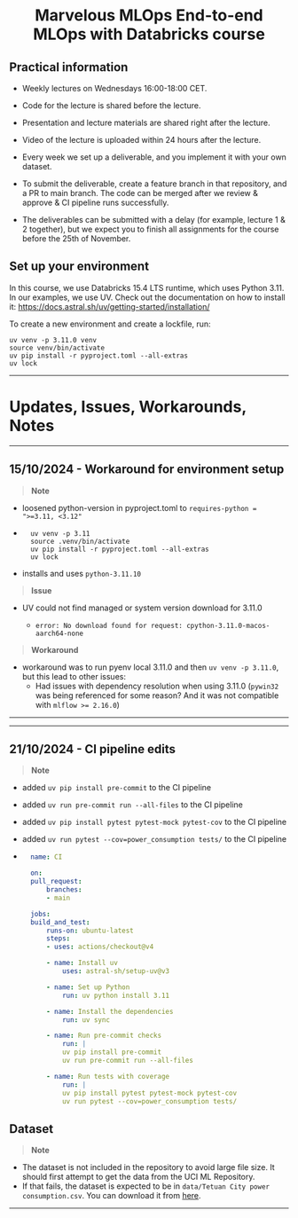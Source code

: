 <h1 align="center">
Marvelous MLOps End-to-end MLOps with Databricks course

## Practical information
- Weekly lectures on Wednesdays 16:00-18:00 CET.
- Code for the lecture is shared before the lecture.
- Presentation and lecture materials are shared right after the lecture.
- Video of the lecture is uploaded within 24 hours after the lecture.

- Every week we set up a deliverable, and you implement it with your own dataset.
- To submit the deliverable, create a feature branch in that repository, and a PR to main branch. The code can be merged after we review & approve & CI pipeline runs successfully.
- The deliverables can be submitted with a delay (for example, lecture 1 & 2 together), but we expect you to finish all assignments for the course before the 25th of November.


## Set up your environment
In this course, we use Databricks 15.4 LTS runtime, which uses Python 3.11.
In our examples, we use UV. Check out the documentation on how to install it: https://docs.astral.sh/uv/getting-started/installation/

To create a new environment and create a lockfile, run:

```shell
uv venv -p 3.11.0 venv
source venv/bin/activate
uv pip install -r pyproject.toml --all-extras
uv lock
```
---

# Updates, Issues, Workarounds, Notes

---
## 15/10/2024 - Workaround for environment setup
> **Note**
- loosened python-version in pyproject.toml to `requires-python = ">=3.11, <3.12"`

- ```shell
    uv venv -p 3.11
    source .venv/bin/activate
    uv pip install -r pyproject.toml --all-extras
    uv lock
    ```

- installs and uses `python-3.11.10`
> **Issue**
- UV could not find managed or system version download for 3.11.0
  - ```shell
    error: No download found for request: cpython-3.11.0-macos-aarch64-none
    ```
> **Workaround**
- workaround was to run pyenv local 3.11.0 and then `uv venv -p 3.11.0`, but this lead to other issues:
    - Had issues with dependency resolution when using 3.11.0 (`pywin32` was being referenced for some reason? And it was not compatible with `mlflow >= 2.16.0`)
---

---
## 21/10/2024 - CI pipeline edits
> **Note**
- added `uv pip install pre-commit` to the CI pipeline
- added `uv run pre-commit run --all-files` to the CI pipeline
- added `uv pip install pytest pytest-mock pytest-cov` to the CI pipeline
- added `uv run pytest --cov=power_consumption tests/` to the CI pipeline

- ```yaml
    name: CI

    on:
    pull_request:
        branches:
        - main

    jobs:
    build_and_test:
        runs-on: ubuntu-latest
        steps:
        - uses: actions/checkout@v4

        - name: Install uv
            uses: astral-sh/setup-uv@v3

        - name: Set up Python
            run: uv python install 3.11

        - name: Install the dependencies
            run: uv sync

        - name: Run pre-commit checks
            run: |
            uv pip install pre-commit
            uv run pre-commit run --all-files

        - name: Run tests with coverage
            run: |
            uv pip install pytest pytest-mock pytest-cov
            uv run pytest --cov=power_consumption tests/
  ```

## Dataset
> **Note**

- The dataset is not included in the repository to avoid large file size. It should first attempt to get the data from the UCI ML Repository.
- If that fails, the dataset is expected to be in `data/Tetuan City power consumption.csv`. You can download it from [here](https://www.kaggle.com/datasets/gmkeshav/tetuan-city-power-consumption).
---
